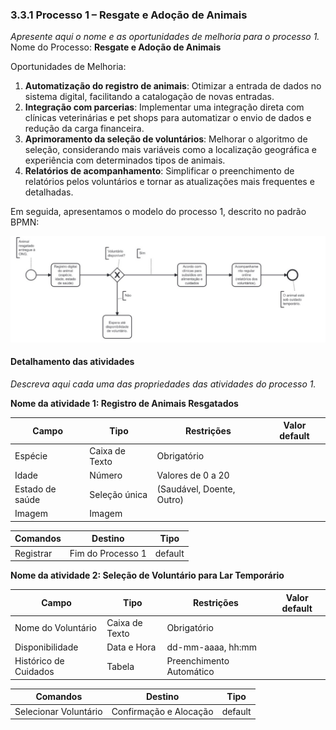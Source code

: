 ### 3.3.1 Processo 1 – Resgate e Adoção de Animais

_Apresente aqui o nome e as oportunidades de melhoria para o processo 1._  
Nome do Processo: **Resgate e Adoção de Animais**

Oportunidades de Melhoria:  
1. **Automatização do registro de animais**: Otimizar a entrada de dados no sistema digital, facilitando a catalogação de novas entradas.
2. **Integração com parcerias**: Implementar uma integração direta com clínicas veterinárias e pet shops para automatizar o envio de dados e redução da carga financeira.
3. **Aprimoramento da seleção de voluntários**: Melhorar o algoritmo de seleção, considerando mais variáveis como a localização geográfica e experiência com determinados tipos de animais.
4. **Relatórios de acompanhamento**: Simplificar o preenchimento de relatórios pelos voluntários e tornar as atualizações mais frequentes e detalhadas.

Em seguida, apresentamos o modelo do processo 1, descrito no padrão BPMN:

![Exemplo de um Modelo BPMN do PROCESSO 1](../images/process1.png "Modelo BPMN do Processo 1.")

#### Detalhamento das atividades

_Descreva aqui cada uma das propriedades das atividades do processo 1._

**Nome da atividade 1: Registro de Animais Resgatados**

| **Campo**       | **Tipo**         | **Restrições**            | **Valor default** |
| ---             | ---              | ---                       | ---               |
| Espécie         | Caixa de Texto   | Obrigatório               |                   |
| Idade           | Número           | Valores de 0 a 20         |                   |
| Estado de saúde | Seleção única    | (Saudável, Doente, Outro)  |                   |
| Imagem          | Imagem           |                           |                   |

| **Comandos**         |  **Destino**                   | **Tipo**        |
| ---                  | ---                            | ---             |
| Registrar            | Fim do Processo 1              | default         |

**Nome da atividade 2: Seleção de Voluntário para Lar Temporário**

| **Campo**           | **Tipo**         | **Restrições**     | **Valor default** |
| ---                 | ---              | ---                | ---               |
| Nome do Voluntário  | Caixa de Texto   | Obrigatório        |                   |
| Disponibilidade     | Data e Hora      | dd-mm-aaaa, hh:mm  |                   |
| Histórico de Cuidados | Tabela          | Preenchimento Automático |               |

| **Comandos**         |  **Destino**                   | **Tipo**        |
| ---                  | ---                            | ---             |
| Selecionar Voluntário| Confirmação e Alocação         | default         |